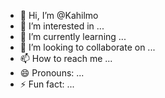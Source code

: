 - 👋 Hi, I’m @Kahilmo
- 👀 I’m interested in ...
- 🌱 I’m currently learning ...
- 💞️ I’m looking to collaborate on ...
- 📫 How to reach me ...
- 😄 Pronouns: ...
- ⚡ Fun fact: ...

<!---
Kahilmo/Kahilmo is a ✨ special ✨ repository because its `README.md` (this file) appears on your GitHub profile.
You can click the Preview link to take a look at your changes.
--->

